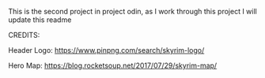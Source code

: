 This is the second project in project odin, as I work through this project I will update this readme


CREDITS:

Header Logo: https://www.pinpng.com/search/skyrim-logo/

Hero Map: https://blog.rocketsoup.net/2017/07/29/skyrim-map/